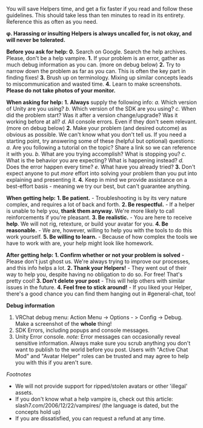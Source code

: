 You will save Helpers time, and get a fix faster if you read and follow these guidelines.
This should take less than ten minutes to read in its entirety. Reference this as often as you need.



**φ. Harassing or insulting Helpers is always uncalled for, is not okay, and will __never be tolerated__.**



__**Before you ask for help:**__
**0.** Search on Google. Search the help archives. Please, don't be a help vampire.
**1.** If your problem is an error, gather as much debug information as you can. (more on debug below)
**2.** Try to narrow down the problem as far as you can. This is often the key part in finding fixes!
**3.** Brush up on terminology. Mixing up similar concepts leads to miscommunication and wasted time.
**4.** Learn to make screenshots. __Please do not take photos of your monitor.__



__**When asking for help:**__
**1.** __Always__ supply the following info:
*a.* Which version of Unity are you using?
*b.* Which version of the SDK are you using?
*c.* When did the problem start? Was it after a version change/upgrade? Was it working before at all? 
*d.* All console errors. Even if they don't seem relevant. (more on debug below)
**2.** Make your problem (and desired outcome) as obvious as possible. We can't know what you don't tell us.
If you need a starting point, try answering some of these (helpful but optional) questions:
*a.* Are you following a tutorial on the topic? Share a link so we can reference it with you.
*b.* What are you trying accomplish? What is stopping you?
*c.* What is the behavior you are expecting? What is happening instead?
*d.* Does the error happen every time?
*e.* What have you already tried?
**3.** Don't expect anyone to put *more* effort into solving your problem than you put into explaining and presenting it.
**4.** Keep in mind we provide assistance on a best-effort basis - meaning we try our best, but can't guarantee anything.



__**When getting help:**__
**1. Be patient.** - Troubleshooting is by its very nature complex, and requires a lot of back and forth.
**2. Be respectful.** - If a helper is unable to help you, __thank them anyway.__ We're more likely to call reinforcements if you're pleasant.
**3. Be realistic.** - You are here to receive __help__. We will not rig, retexture, or build your avatar for you.
**4. Be reasonable.** - We are, however, willing to help you with the tools to do this work yourself.
**5. Be willing to learn.** - Because of how complex the tools we have to work with are, your help might look like homework.



__**After getting help:**__
**1. Confirm whether or not your problem is solved** - Please don't just ghost us. We're always trying to improve our processes, and this info helps a lot.
**2. Thank your Helpers!** - They went out of their way to help you, despite having no obligation to do so. For free! That's pretty cool!
**3. Don't delete your post** - This will help others with similar issues in the future.
**4. Feel free to stick around!** - If you liked your Helper, there's a good chance you can find them hanging out in #general-chat, too!



__**Debug information**__
1. VRChat debug menu: Action Menu -> Options - > Config -> Debug. Make a screenshot of the __whole__ thing!
2. SDK Errors, including popups and console messages.
3. Unity Error console.
*note:* Error messages can occasionally reveal sensitive information. Always make sure you scrub anything
you don't want to publish to the world before you post. Users with "Active Chat Mod" and "Avatar Helper" roles
can be trusted and may agree to help you with this if you aren't sure. 

*Footnotes*
- We will not provide support for ripped/stolen avatars or other 'illegal' assets.
- If you don't know what a help vampire is, check out this article: slash7.com/2006/12/22/vampires/ (the language is dated, but the concepts hold up)
- If you are dissatisfied, you can request a refund at any time.
